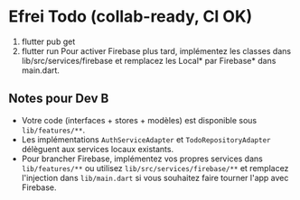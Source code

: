 # Efrei Todo (collab-ready, CI OK)
1) flutter pub get
2) flutter run
Pour activer Firebase plus tard, implémentez les classes dans lib/src/services/firebase et remplacez les Local* par Firebase* dans main.dart.

## Notes pour Dev B
- Votre code (interfaces + stores + modèles) est disponible sous `lib/features/**`.
- Les implémentations `AuthServiceAdapter` et `TodoRepositoryAdapter` délèguent aux services locaux existants.
- Pour brancher Firebase, implémentez vos propres services dans `lib/features/**` ou utilisez `lib/src/services/firebase/**` et remplacez l'injection dans `lib/main.dart` si vous souhaitez faire tourner l'app avec Firebase.
